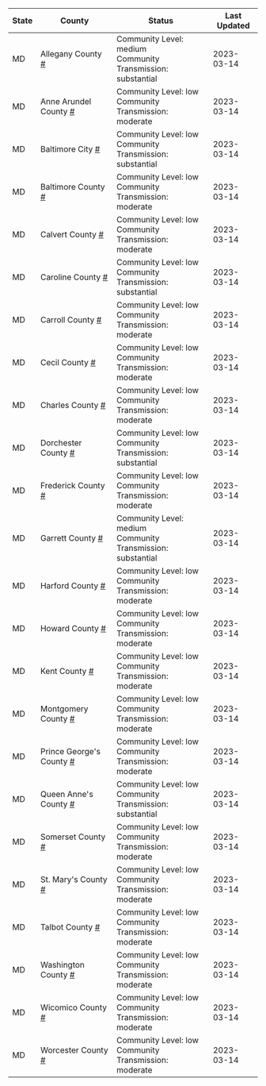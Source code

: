 State | County | Status | Last Updated
--- | --- | --- | --- 
MD | Allegany County <a href="#allegany_county">#</a> | <a name="allegany_county"></a>Community Level: medium<br/>Community Transmission: substantial | 2023-03-14
MD | Anne Arundel County <a href="#anne_arundel_county">#</a> | <a name="anne_arundel_county"></a>Community Level: low<br/>Community Transmission: moderate | 2023-03-14
MD | Baltimore City <a href="#baltimore_city">#</a> | <a name="baltimore_city"></a>Community Level: low<br/>Community Transmission: substantial | 2023-03-14
MD | Baltimore County <a href="#baltimore_county">#</a> | <a name="baltimore_county"></a>Community Level: low<br/>Community Transmission: moderate | 2023-03-14
MD | Calvert County <a href="#calvert_county">#</a> | <a name="calvert_county"></a>Community Level: low<br/>Community Transmission: moderate | 2023-03-14
MD | Caroline County <a href="#caroline_county">#</a> | <a name="caroline_county"></a>Community Level: low<br/>Community Transmission: substantial | 2023-03-14
MD | Carroll County <a href="#carroll_county">#</a> | <a name="carroll_county"></a>Community Level: low<br/>Community Transmission: moderate | 2023-03-14
MD | Cecil County <a href="#cecil_county">#</a> | <a name="cecil_county"></a>Community Level: low<br/>Community Transmission: moderate | 2023-03-14
MD | Charles County <a href="#charles_county">#</a> | <a name="charles_county"></a>Community Level: low<br/>Community Transmission: moderate | 2023-03-14
MD | Dorchester County <a href="#dorchester_county">#</a> | <a name="dorchester_county"></a>Community Level: low<br/>Community Transmission: substantial | 2023-03-14
MD | Frederick County <a href="#frederick_county">#</a> | <a name="frederick_county"></a>Community Level: low<br/>Community Transmission: moderate | 2023-03-14
MD | Garrett County <a href="#garrett_county">#</a> | <a name="garrett_county"></a>Community Level: medium<br/>Community Transmission: substantial | 2023-03-14
MD | Harford County <a href="#harford_county">#</a> | <a name="harford_county"></a>Community Level: low<br/>Community Transmission: moderate | 2023-03-14
MD | Howard County <a href="#howard_county">#</a> | <a name="howard_county"></a>Community Level: low<br/>Community Transmission: moderate | 2023-03-14
MD | Kent County <a href="#kent_county">#</a> | <a name="kent_county"></a>Community Level: low<br/>Community Transmission: moderate | 2023-03-14
MD | Montgomery County <a href="#montgomery_county">#</a> | <a name="montgomery_county"></a>Community Level: low<br/>Community Transmission: moderate | 2023-03-14
MD | Prince George's County <a href="#prince_george's_county">#</a> | <a name="prince_george's_county"></a>Community Level: low<br/>Community Transmission: moderate | 2023-03-14
MD | Queen Anne's County <a href="#queen_anne's_county">#</a> | <a name="queen_anne's_county"></a>Community Level: low<br/>Community Transmission: substantial | 2023-03-14
MD | Somerset County <a href="#somerset_county">#</a> | <a name="somerset_county"></a>Community Level: low<br/>Community Transmission: moderate | 2023-03-14
MD | St. Mary's County <a href="#st._mary's_county">#</a> | <a name="st._mary's_county"></a>Community Level: low<br/>Community Transmission: moderate | 2023-03-14
MD | Talbot County <a href="#talbot_county">#</a> | <a name="talbot_county"></a>Community Level: low<br/>Community Transmission: moderate | 2023-03-14
MD | Washington County <a href="#washington_county">#</a> | <a name="washington_county"></a>Community Level: low<br/>Community Transmission: moderate | 2023-03-14
MD | Wicomico County <a href="#wicomico_county">#</a> | <a name="wicomico_county"></a>Community Level: low<br/>Community Transmission: moderate | 2023-03-14
MD | Worcester County <a href="#worcester_county">#</a> | <a name="worcester_county"></a>Community Level: low<br/>Community Transmission: moderate | 2023-03-14

